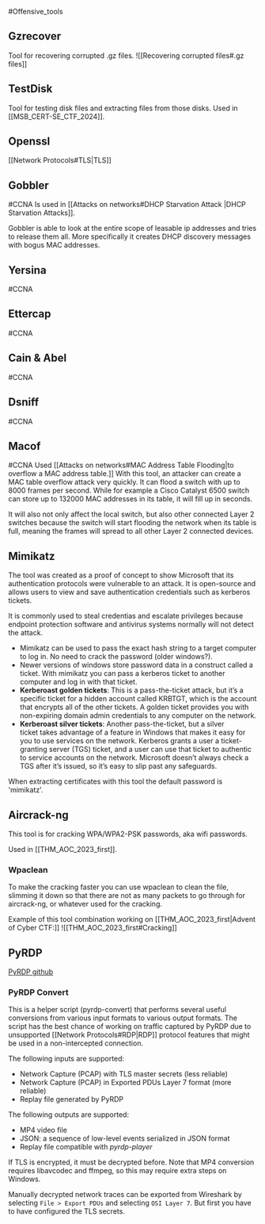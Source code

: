 #Offensive_tools
## Gzrecover
Tool for recovering corrupted .gz files. ![[Recovering corrupted files#.gz files]]
## TestDisk

Tool for testing disk files and extracting files from those disks. Used in [[MSB_CERT-SE_CTF_2024]].
## Openssl
[[Network Protocols#TLS|TLS]]

## Gobbler
#CCNA 
Is used in [[Attacks on networks#DHCP Starvation Attack |DHCP Starvation Attacks]].

Gobbler is able to look at the entire scope of leasable ip addresses and tries to release them all. More specifically it creates DHCP discovery messages with bogus MAC addresses.

## Yersina
#CCNA 
## Ettercap
#CCNA 
## Cain & Abel
#CCNA 
## Dsniff
#CCNA 
## Macof
#CCNA 
Used [[Attacks on networks#MAC Address Table Flooding|to overflow a MAC address table.]] 
With this tool, an attacker can create a MAC table overflow attack very quickly. It can flood a switch with up to 8000 frames per second. While for example a Cisco Catalyst 6500 switch can store up to 132000 MAC addresses in its table, it will fill up in seconds.

It will also not only affect the local switch, but also other connected Layer 2 switches because the switch will start flooding the network when its table is full, meaning the frames will spread to all other Layer 2 connected devices.

## Mimikatz

The tool was created as a proof of concept to show Microsoft that its authentication protocols were vulnerable to an attack.
It is open-source and allows users to view and save authentication credentials such as kerberos tickets.

It is commonly used to steal credentias and escalate privileges because endpoint protection software and antivirus systems normally will not detect the attack.
- Mimikatz can be used to pass the exact hash string to a target computer to log in. No need to crack the password (older windows?).
- Newer versions of windows store password data in a construct called a ticket. With mimikatz you can pass a kerberos ticket to another computer and log in with that ticket.
- **Kerberoast golden tickets**: This is a pass-the-ticket attack, but it’s a specific ticket for a hidden account called KRBTGT, which is the account that encrypts all of the other tickets. A golden ticket provides you with non-expiring domain admin credentials to any computer on the network.
- **Kerberoast silver tickets**: Another pass-the-ticket, but a silver ticket takes advantage of a feature in Windows that makes it easy for you to use services on the network. Kerberos grants a user a ticket-granting server (TGS) ticket, and a user can use that ticket to authentic to service accounts on the network. Microsoft doesn’t always check a TGS after it’s issued, so it’s easy to slip past any safeguards.

When extracting certificates with this tool the default password is 'mimikatz'.
## Aircrack-ng
This tool is for cracking WPA/WPA2-PSK passwords, aka wifi passwords.

Used in [[THM_AOC_2023_first]].

### Wpaclean
To make the cracking faster you can use wpaclean to clean the file, slimming it down so that there are not as many packets to go through for aircrack-ng, or whatever used for the cracking. 

Example of this tool combination working on [[THM_AOC_2023_first|Advent of Cyber CTF:]]  ![[THM_AOC_2023_first#Cracking]]
## PyRDP
[PyRDP github](https://github.com/GoSecure/pyrdp)
### PyRDP Convert

This is a helper script (pyrdp-convert) that performs several useful conversions from various input formats to various output formats. The script has the best chance of working on traffic captured by PyRDP due to unsupported [[Network Protocols#RDP|RDP]] protocol features that might be used in a non-intercepted connection.

The following inputs are supported:
- Network Capture (PCAP) with TLS master secrets (less reliable)
- Network Capture (PCAP) in Exported PDUs Layer 7 format (more reliable)
- Replay file generated by PyRDP

The following outputs are supported:
- MP4 video file
- JSON: a sequence of low-level events serialized in JSON format
- Replay file compatible with *pyrdp-player*

If TLS is encrypted, it must be decrypted before.
Note that MP4 conversion requires libavcodec and ffmpeg, so this may require extra steps on Windows.

Manually decrypted network traces can be exported from Wireshark by selecting `File > Export PDUs` and selecting `OSI Layer 7`. But first you have to have configured the TLS secrets.